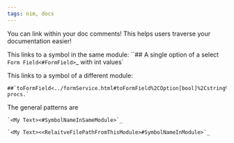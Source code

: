 ```yaml
---
tags: nim, docs
---
```

You can link within your doc comments! 
This helps users traverse your documentation easier!

This links to a symbol in the same module:
``## A single option of a select `Form Field<#FormField>`_ with int values`

This links to a symbol of a different module:
```
##`toFormField<../formService.html#toFormField%2COption[bool]%2Cstring%2Cbool>`_ procs.`
```

The general patterns are 
```
`<My Text><#SymbolNameInSameModule>`_

`<My Text><<RelaitveFilePathFromThisModule>#SymbolNameInModule>`_
```
